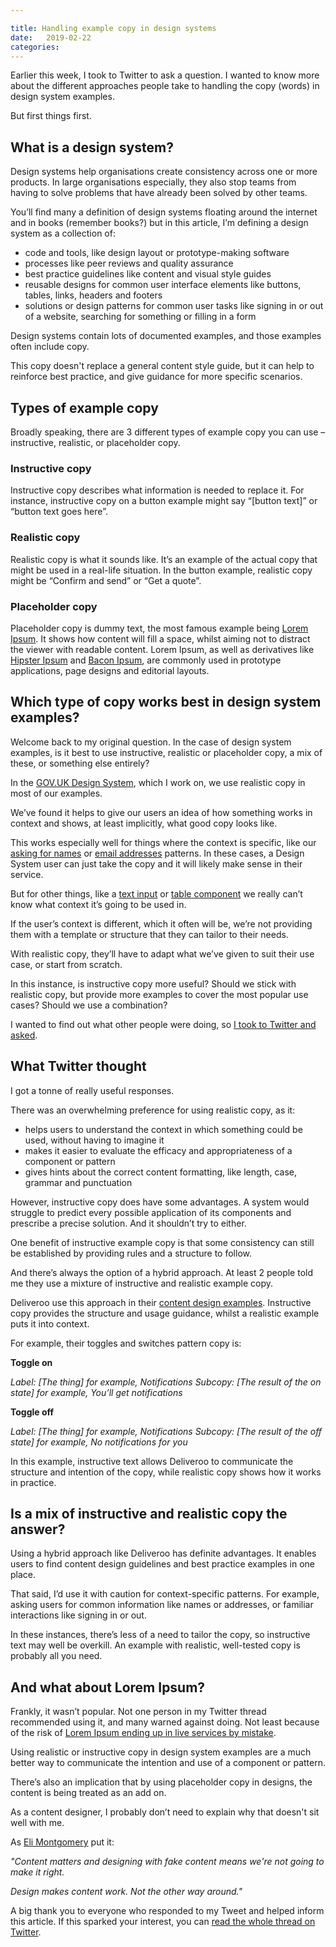 ```yaml
---

title: Handling example copy in design systems
date:   2019-02-22
categories:
---
```


Earlier this week, I took to Twitter to ask a question. I wanted to know more about the different approaches people take to handling the copy (words) in design system examples. 

But first things first. 

## What is a design system?

Design systems help organisations create consistency across one or more products. In large organisations especially, they also stop teams from having to solve problems that have already been solved by other teams.

You’ll find many a definition of design systems floating around the internet and in books (remember books?) but in this article, I’m defining a design system as a collection of:

- code and tools, like design layout or prototype-making software
- processes like peer reviews and quality assurance
- best practice guidelines like content and visual style guides 
- reusable designs for common user interface elements like buttons, tables, links, headers and footers 
- solutions or design patterns for common user tasks like signing in or out of a website, searching for something or filling in a form

Design systems contain lots of documented examples, and those examples often include copy. 

This copy doesn't replace a general content style guide, but it can help to reinforce best practice, and give guidance for more specific scenarios.

## Types of example copy

Broadly speaking, there are 3 different types of example copy you can use – instructive, realistic, or placeholder copy.

### Instructive copy

Instructive copy describes what information is needed to replace it. For instance, instructive copy on a button example might say “[button text]” or “button text goes here”.

### Realistic copy

Realistic copy is what it sounds like. It’s an example of the actual copy that might be used in a real-life situation. In the button example, realistic copy might be “Confirm and send” or “Get a quote”.

### Placeholder copy

Placeholder copy is dummy text, the most famous example being [Lorem Ipsum](https://www.lipsum.com/). It shows how content will fill a space, whilst aiming not to distract the viewer with readable content. Lorem Ipsum, as well as derivatives like [Hipster Ipsum](https://hipsum.co/) and [Bacon Ipsum](https://baconipsum.com/), are commonly used in prototype applications, page designs and editorial layouts.

 ## Which type of copy works best in design system examples?

Welcome back to my original question. In the case of design system examples, is it best to use instructive, realistic or placeholder copy, a mix of these, or something else entirely?

In the [GOV.UK Design System](https://design-system.service.gov.uk/), which I work on, we use realistic copy in most of our examples.

We’ve found it helps to give our users an idea of how something works in context and shows, at least implicitly, what good copy looks like. 

This works especially well for things where the context is specific, like our [asking for names](https://design-system.service.gov.uk/patterns/names/) or [email addresses](https://design-system.service.gov.uk/patterns/email-addresses/) patterns. In these cases, a Design System user can just take the copy and it will likely make sense in their service.

But for other things, like a [text input](https://design-system.service.gov.uk/components/text-input/) or [table component](https://design-system.service.gov.uk/components/table/) we really can’t know what context it’s going to be used in. 

If the user’s context is different, which it often will be, we’re not providing them with a template or structure that they can tailor to their needs. 

With realistic copy, they’ll have to adapt what we’ve given to suit their use case, or start from scratch. 

In this instance, is instructive copy more useful? Should we stick with realistic copy, but provide more examples to cover the most popular use cases? Should we use a combination?

I wanted to find out what other people were doing, so [I took to Twitter and asked](https://twitter.com/Amy_Hupe/status/1097455807908716544).

## What Twitter thought

I got a tonne of really useful responses.

There was an overwhelming preference for using realistic copy, as it:

- helps users to understand the context in which something could be used, without having to imagine it
- makes it easier to evaluate the efficacy and appropriateness of a component or pattern
- gives hints about the correct content formatting, like length, case, grammar and punctuation

However, instructive copy does have some advantages. A system would struggle to predict every possible application of its components and prescribe a precise solution. And it shouldn’t try to either. 

One benefit of instructive example copy is that some consistency can still be established by providing rules and a structure to follow. 


And there’s always the option of a hybrid approach. At least 2 people told me they use a mixture of instructive and realistic example copy.

Deliveroo use this approach in their [content design examples](https://medium.com/deliveroo-design/content-design-systems-need-you-82836afb4fe6). Instructive copy provides the structure and usage guidance, whilst a realistic example puts it into context.

For example, their toggles and switches pattern copy is:

**Toggle on**

_Label: [The thing] for example, Notifications_
_Subcopy: [The result of the on state] for example, You’ll get notifications_

**Toggle off**

_Label: [The thing] for example, Notifications_
_Subcopy: [The result of the off state] for example, No notifications for you_ 

In this example, instructive text allows Deliveroo to communicate the structure and intention of the copy, while realistic copy shows how it works in practice. 

## Is a mix of instructive and realistic copy the answer?

Using a hybrid approach like Deliveroo has definite advantages. It enables users to find content design guidelines and best practice examples in one place. 

That said, I’d use it with caution for context-specific patterns. For example, asking users for common information like names or addresses, or familiar interactions like signing in or out. 

In these instances, there’s less of a need to tailor the copy, so instructive text may well be overkill. An example with realistic, well-tested copy is probably all you need. 

## And what about Lorem Ipsum?

Frankly, it wasn’t popular. Not one person in my Twitter thread recommended using it, and many warned against doing. Not least because of the risk of [Lorem Ipsum ending up in live services by mistake](https://www.simplysigns.com/lorem-ipsum-fails/). 

Using realistic or instructive copy in design system examples are a much better way to communicate the intention and use of a component or pattern.

There’s also an implication that by using placeholder copy in designs, the content is being treated as an add on. 

As a content designer, I probably don’t need to explain why that doesn't sit well with me.

As [Eli Montgomery](https://twitter.com/Intentionaut/status/1097779673709400065) put it:

_"Content matters and designing with fake content means we're not going to make it right._

_Design makes content work. Not the other way around."_

A big thank you to everyone who responded to my Tweet and helped inform this article. If this sparked your interest, you can [read the whole thread on Twitter](https://twitter.com/Amy_Hupe/status/1097455807908716544).
